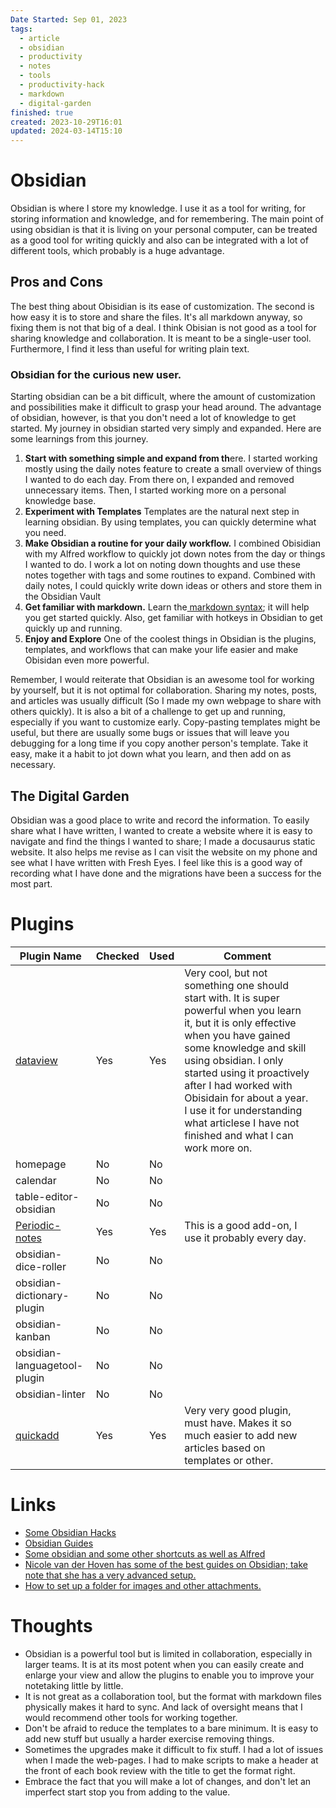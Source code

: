 ```yaml
---
Date Started: Sep 01, 2023
tags:
  - article
  - obsidian
  - productivity
  - notes
  - tools
  - productivity-hack
  - markdown
  - digital-garden
finished: true
created: 2023-10-29T16:01
updated: 2024-03-14T15:10
---
```


# Obsidian
Obsidian is where I store my knowledge. I use it as a tool for writing, for storing information and knowledge, and for remembering. The main point of using obsidian is that it is living on your personal computer, can be treated as a good tool for writing quickly and also can be integrated with a lot of different tools, which probably is a huge advantage. 


## Pros and Cons
The best thing about Obisidian is its ease of customization. The second is how easy it is to store and share the files. It's all markdown anyway, so fixing them is not that big of a deal. 
I think Obisian is not good as a tool for sharing knowledge and collaboration. It is meant to be a single-user tool. Furthermore, I find it less than useful for writing plain text. 

### Obsidian for the curious new user. 

Starting obsidian can be a bit difficult, where the amount of customization and possibilities make it difficult to grasp your head around. The advantage of obsidian, however, is that you don't need a lot of knowledge to get started.  My journey in obsidian started very simply and expanded. Here are some learnings from this journey. 

1. **Start with something simple and expand from th**ere. 
	   I started working mostly using the daily notes feature to create a small overview of things I wanted to do each day. From there on, I expanded and removed unnecessary items. Then, I started working more on a personal knowledge base.
2. **Experiment with Templates** 
	Templates are the natural next step in learning obsidian. By using templates, you can quickly determine what you need. 
3. **Make Obsidian a routine for your daily workflow.** 
	I combined Obisidian with my Alfred workflow to quickly jot down notes from the day or things I wanted to do. I work a lot on noting down thoughts and use these notes together with tags and some routines to expand. Combined with daily notes, I could quickly write down ideas or others and store them in the Obsidian Vault
4. **Get familiar with markdown.** 
	Learn the[ markdown syntax](https://www.markdownguide.org/cheat-sheet/); it will help you get started quickly. Also, get familiar with hotkeys in Obsidian to get quickly up and running.
5. **Enjoy and Explore**
	One of the coolest things in Obsidian is the plugins, templates, and workflows that can make your life easier and make Obisidan even more powerful. 

Remember, I would reiterate that Obsidian is an awesome tool for working by yourself, but it is not optimal for collaboration. Sharing my notes, posts, and articles was usually difficult (So I made my own webpage to share with others quickly). 
It is also a bit of a challenge to get up and running, especially if you want to customize early. Copy-pasting templates might be useful, but there are usually some bugs or issues that will leave you debugging for a long time if you copy another person's template. Take it easy, make it a habit to jot down what you learn, and then add on as necessary. 

## The Digital Garden
Obsidian was a good place to write and record the information. To easily share what I have written, I wanted to create a website where it is easy to navigate and find the things I wanted to share; I made a docusaurus static website. It also helps me revise as I can visit the website on my phone and see what I have written with Fresh Eyes. I feel like this is a good way of recording what I have done and the migrations have been a success for the most part. 
# Plugins
| Plugin Name | Checked | Used | Comment |  |
| ---- | ---- | ---- | ---- | ---- |
| [dataview](https://blacksmithgu.github.io/obsidian-dataview/) | Yes | Yes | Very cool, but not something one should start with. It is super powerful when you learn it, but it is only effective when you have gained some knowledge and skill using obsidian. I only started using it proactively after I had worked with Obisidain for about a year.  I use it for understanding what articlese I have not finished and what I can work more on. |  |
| homepage | No | No |  |  |
| calendar | No | No |  |  |
| table-editor-obsidian | No | No |  |  |
| [Periodic-notes](https://github.com/liamcain/obsidian-periodic-notes) | Yes | Yes | This is a good add-on, I use it probably every day. |  |
| obsidian-dice-roller | No | No |  |  |
| obsidian-dictionary-plugin | No | No |  |  |
| obsidian-kanban | No | No |  |  |
| obsidian-languagetool-plugin | No | No |  |  |
| obsidian-linter | No | No |  |  |
| [quickadd](https://github.com/chhoumann/quickadd) | Yes | Yes | Very very good plugin, must have. Makes it so much easier to add new articles based on templates or other. |  |




# Links
* [Some Obsidian Hacks](https://www.youtube.com/watch?v=DbsAQSIKQXk&ab_channel=NoBoilerplate)
* [Obsidian Guides](https://obsidian.rocks/)
* [Some obsidian and some other shortcuts as well as Alfred](https://www.thoughtasylum.com/)
* [Nicole van der Hoven has some of the best guides on Obsidian; take note that she has a very advanced setup. ](https://nicolevanderhoeven.com/)
* [How to set up a folder for images and other attachments.](https://notes.nicolevanderhoeven.com/obsidian-playbook/Using+Obsidian/02+Making+Notes+in+Obsidian/Attaching+images+to+Obsidian)


# Thoughts 
- Obsidian is a powerful tool but is limited in collaboration, especially in larger teams. It is at its most potent when you can easily create and enlarge your view and allow the plugins to enable you to improve your notetaking little by little. 
- It is not great as a collaboration tool, but the format with markdown files physically makes it hard to sync. And lack of oversight means that I would recommend other tools for working together. 
- Don't be afraid to reduce the templates to a bare minimum. It is easy to add new stuff but usually a harder exercise removing things. 
- Sometimes the upgrades make it difficult to fix stuff. I had a lot of issues when I made the web-pages. I had to make scripts to make a header at the front of each book review with the title to get the format right. 
- Embrace the fact that you will make a lot of changes, and don't let an imperfect start stop you from adding to the value. 


